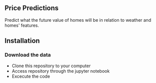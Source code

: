## Price Predictions

Predict what the future value of homes will be in relation to weather and homes' features.


## Installation

### Download the data

* Clone this repository to your computer
* Access repository through the jupyter notebook
* Excecute the code